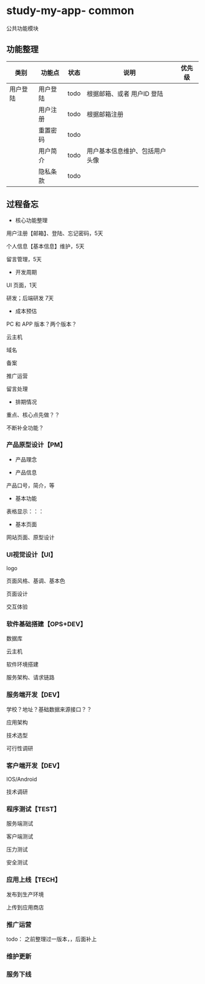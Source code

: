 # study-my-app- common #

公共功能模块



## 功能整理



| 类别     | 功能点   | 状态 | 说明                           | 优先级 |
| -------- | -------- | ---- | ------------------------------ | ------ |
| 用户登陆 | 用户登陆 | todo | 根据邮箱、或者 用户ID 登陆     |        |
|          | 用户注册 | todo | 根据邮箱注册                   |        |
|          | 重置密码 | todo |                                |        |
|          | 用户简介 | todo | 用户基本信息维护、包括用户头像 |        |
|          | 隐私条款 | todo |                                |        |



## 过程备忘

- 核心功能整理

用户注册【邮箱】、登陆、忘记密码，5天

个人信息【基本信息】维护，5天

留言管理，5天

- 开发周期

UI 页面，1天

研发；后端研发 7天



- 成本预估

PC 和 APP 版本？两个版本？

云主机

域名

备案

推广运营

留言处理



- 排期情况

重点、核心点先做？？

不断补全功能？



### 产品原型设计【PM】

- 产品理念

- 产品信息

产品口号，简介，等

- 基本功能

表格显示：：：

- 基本页面

网站页面、原型设计

### UI视觉设计【UI】

logo

页面风格、基调、基本色

页面设计

交互体验

### 软件基础搭建【OPS+DEV】

数据库

云主机

软件环境搭建

服务架构、请求链路

### 服务端开发【DEV】

学校？地址？基础数据来源接口？？

应用架构

技术选型

可行性调研

### 客户端开发【DEV】

IOS/Android

技术调研

### 程序测试【TEST】

服务端测试

客户端测试

压力测试

安全测试

### 应用上线【TECH】

发布到生产环境

上传到应用商店



### 推广运营

todo：  之前整理过一版本，，后面补上



### 维护更新



### 服务下线





